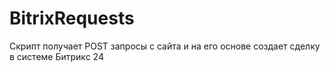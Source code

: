 # BitrixRequests
Скрипт получает POST запросы с сайта и на его основе создает сделку в системе Битрикс 24
